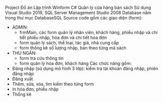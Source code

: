 Project Đồ án Lập trình Winform C# Quản lý cửa hàng bán sách
Sử dụng Visual Studio 2019, SQL Server Management Studio 2008
Database nằm trong thư mục DatabaseSQL
Source code gồm các giao diện (form):
- ADMIN:
    + frmMain, các form quản lý nhân viên, khách hàng, phiếu nhập và chi tiết phiếu nhập, hóa đơn và chi tiết hóa đơn
    + form quản lý sách, thể loại, tác giả, nhà cung cấp
    + form thống kê số lượng nhập, bán theo từng mã sách
- THU NGÂN:
    + form tra cứu thông tin
    + form quản lý hóa đơn, khách hàng
Các chức năng gồm:
- Đăng nhập (sử dụng mô hình 3 lớp): kiểm tra tài khoản đăng nhập, phiên đăng nhập
- Đăng xuất
- Thêm, sửa, xóa, tìm kiếm theo từng form
- In hóa đơn, phiếu nhập
- Thống kê

